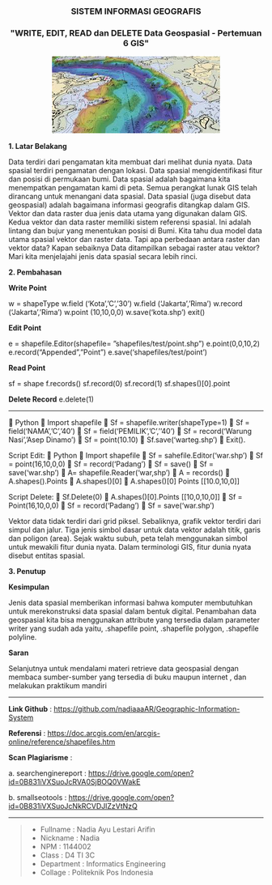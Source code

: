 <h3 align="center">SISTEM INFORMASI GEOGRAFIS</h3>
<h3 align="center">
"WRITE, EDIT, READ dan DELETE Data Geospasial - Pertemuan 6 GIS"
</h3>


<p align="center">
  <img src="https://github.com/nadiaaaAR/Geographic-Information-System/blob/master/img/enam.jpg">
</p>


**1. Latar Belakang**

Data terdiri dari pengamatan kita membuat dari melihat dunia nyata. Data spasial terdiri pengamatan dengan lokasi. Data spasial mengidentifikasi fitur dan posisi di permukaan bumi. Data spasial adalah bagaimana kita menempatkan pengamatan kami di peta. Semua perangkat lunak GIS telah dirancang untuk menangani data spasial. Data spasial (juga disebut data geospasial) adalah bagaimana informasi geografis ditangkap dalam GIS.  
Vektor dan data raster dua jenis data utama yang digunakan dalam GIS. Kedua vektor dan data raster memiliki sistem referensi spasial. Ini adalah lintang dan bujur yang menentukan posisi di Bumi. Kita tahu dua model data utama spasial vektor dan raster data. Tapi apa perbedaan antara raster dan vektor data? Kapan sebaiknya Data ditampilkan sebagai raster atau vektor? Mari kita menjelajahi jenis data spasial secara lebih rinci.


**2. Pembahasan**


**Write Point**

w = shapeType
w.field (‘Kota’,’C’,’30’)
w.field (‘Jakarta’,’Rima’)
w.record (‘Jakarta’,’Rima’)
w.point (10,10,0,0)
w.save(‘kota.shp’)
exit()


**Edit Point**

e = shapefile.Editor(shapefile= ”shapefiles/test/point.shp”)
e.point(0,0,10,2)
e.record(“Appended”,”Point”)
e.save(‘shapefiles/test/point’)

**Read Point**

sf = shape
f.records()
sf.record(0)
sf.record(1)
sf.shapes()[0].point


**Delete Record**
e.delete(1)

----------------------------------------------------------
     Python
  Import shapefile
  Sf = shapefile.writer(shapeType=1)
  Sf = field(‘NAMA’,’C’,’40’)
  Sf = field(‘PEMILIK’,’C’,’’40’)
  Sf = record(‘Warung Nasi’,’Asep Dinamo’)
  Sf = point(10.10)
  Sf.save(‘warteg.shp’)
  Exit().

Script Edit:
  Python
  Import shapefile
  Sf = sahefile.Editor(‘war.shp’)
  Sf = point(16,10,0,0)
  Sf = record(‘Padang’)
  Sf = save()
  Sf = save(‘war.shp’)
  A= shapefile.Reader(‘war,shp’)
  A = records()
  A.shapes().Points
  A.shapes()[0]
  A.shapes()[0] Points
[[10.0,10,0]]

     
Script Delete:
  Sf.Delete(0)
  A.shapes()[0].Points
[[10,0,10,0]]
  Sf = Point(16,10,0,0)
  Sf = record(‘Padang’)
  Sf = save(‘war.shp’)

Vektor data tidak terdiri dari grid piksel. Sebaliknya, grafik vektor terdiri dari simpul dan jalur. Tiga jenis simbol dasar untuk data vektor adalah titik, garis dan poligon (area). Sejak waktu subuh, peta telah menggunakan simbol untuk mewakili fitur dunia nyata. Dalam terminologi GIS, fitur dunia nyata disebut entitas spasial.



**3. Penutup**

**Kesimpulan**

Jenis data spasial memberikan informasi bahwa komputer membutuhkan untuk merekonstruksi data spasial dalam bentuk digital. Penambahan data geospasial kita bisa menggunakan attribute yang tersedia dalam parameter writer yang sudah ada yaitu, .shapefile point, .shapefile polygon, .shapefile polyline.

**Saran**

Selanjutnya untuk mendalami materi retrieve data geospasial dengan membaca sumber-sumber yang tersedia di buku maupun internet , dan melakukan praktikum mandiri

-------

**Link Github**               :  https://github.com/nadiaaaAR/Geographic-Information-System<br>

**Referensi**                 : https://doc.arcgis.com/en/arcgis-online/reference/shapefiles.htm<br>

**Scan Plagiarisme**          : <br>
   
a. searchenginereport   :   https://drive.google.com/open?id=0B831iVXSuoJcRVA0SjBOQ0VWakE<br>
        
b. smallseotools        :   https://drive.google.com/open?id=0B831iVXSuoJcNkRCVDJlZzVtNzQ <br>

   
-------

> - Fullname         : Nadia Ayu Lestari Arifin
> - Nickname         : Nadia
> - NPM              : 1144002
> - Class            : D4 TI 3C
> - Department       : Informatics Engineering
> - Collage          : Politeknik Pos Indonesia





